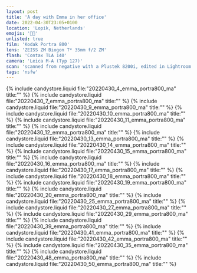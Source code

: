 ```yaml
---
layout: post
title: 'A day with Emma in her office'
date: 2022-04-30T23:05+0100
location: 'Lopik, Netherlands'
emojis: '🔞🏢'
unlisted: true
film: 'Kodak Portra 800'
lens: 'ZEISS ZM Biogon T* 35mm f/2 ZM'
flash: 'Contax TLA 140'
camera: 'Leica M-A (Typ 127)'
scan: 'scanned from negative with a Plustek 8200i, edited in Lightroom'
tags: 'nsfw'
---
```


{% include candystore.liquid file:"20220430_4_emma_portra800_ma" title:"" %}
{% include candystore.liquid file:"20220430_7_emma_portra800_ma" title:"" %}
{% include candystore.liquid file:"20220430_9_emma_portra800_ma" title:"" %}
{% include candystore.liquid file:"20220430_10_emma_portra800_ma" title:"" %}
{% include candystore.liquid file:"20220430_11_emma_portra800_ma" title:"" %}
{% include candystore.liquid file:"20220430_12_emma_portra800_ma" title:"" %}
{% include candystore.liquid file:"20220430_13_emma_portra800_ma" title:"" %}
{% include candystore.liquid file:"20220430_14_emma_portra800_ma" title:"" %}
{% include candystore.liquid file:"20220430_15_emma_portra800_ma" title:"" %}
{% include candystore.liquid file:"20220430_16_emma_portra800_ma" title:"" %}
{% include candystore.liquid file:"20220430_17_emma_portra800_ma" title:"" %}
{% include candystore.liquid file:"20220430_18_emma_portra800_ma" title:"" %}
{% include candystore.liquid file:"20220430_19_emma_portra800_ma" title:"" %}
{% include candystore.liquid file:"20220430_20_emma_portra800_ma" title:"" %}
{% include candystore.liquid file:"20220430_25_emma_portra800_ma" title:"" %}
{% include candystore.liquid file:"20220430_27_emma_portra800_ma" title:"" %}
{% include candystore.liquid file:"20220430_29_emma_portra800_ma" title:"" %}
{% include candystore.liquid file:"20220430_39_emma_portra800_ma" title:"" %}
{% include candystore.liquid file:"20220430_41_emma_portra800_ma" title:"" %}
{% include candystore.liquid file:"20220430_42_emma_portra800_ma" title:"" %}
{% include candystore.liquid file:"20220430_35_emma_portra800_ma" title:"" %}
{% include candystore.liquid file:"20220430_48_emma_portra800_ma" title:"" %}
{% include candystore.liquid file:"20220430_50_emma_portra800_ma" title:"" %}